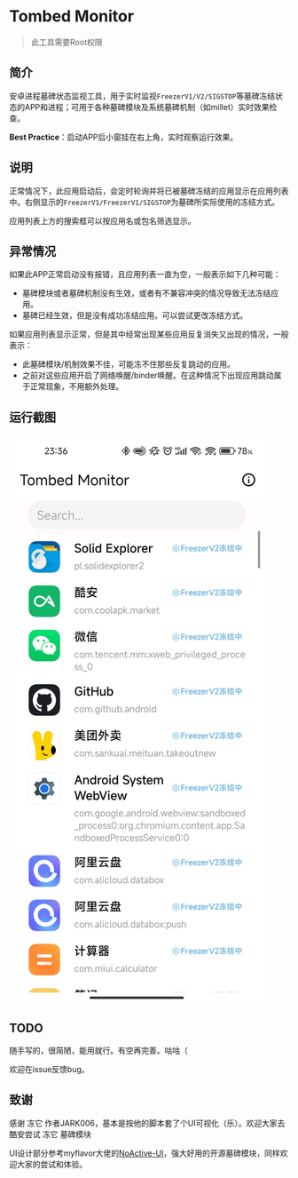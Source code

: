 # Tombed Monitor

> 此工具需要Root权限

## 简介

安卓进程墓碑状态监视工具，用于实时监视`FreezerV1/V2/SIGSTOP`等墓碑冻结状态的APP和进程；可用于各种墓碑模块及系统墓碑机制（如millet）实时效果检查。

**Best Practice**：启动APP后小窗挂在右上角，实时观察运行效果。

## 说明

正常情况下，此应用启动后，会定时轮询并将已被墓碑冻结的应用显示在应用列表中。右侧显示的`FreezerV1/FreezerV1/SIGSTOP`为墓碑所实际使用的冻结方式。

应用列表上方的搜索框可以按应用名或包名筛选显示。

## 异常情况

如果此APP正常启动没有报错，且应用列表一直为空，一般表示如下几种可能：

- 墓碑模块或者墓碑机制没有生效，或者有不兼容冲突的情况导致无法冻结应用。
- 墓碑已经生效，但是没有成功冻结应用。可以尝试更改冻结方式。

如果应用列表显示正常，但是其中经常出现某些应用反复消失又出现的情况，一般表示：

- 此墓碑模块/机制效果不佳，可能冻不住那些反复跳动的应用。
- 之前对这些应用开启了网络唤醒/binder唤醒。在这种情况下出现应用跳动属于正常现象，不用额外处理。

## 运行截图

![](assets/screenshot.jpg)

## TODO

随手写的，很简陋，能用就行。有空再完善。咕咕（

欢迎在issue反馈bug。

## 致谢

感谢 冻它 作者JARK006，基本是按他的脚本套了个UI可视化（乐）。欢迎大家去酷安尝试 冻它 墓碑模块

UI设计部分参考myflavor大佬的[NoActive-UI](https://github.com/myflavor/NoActive-UI)，强大好用的开源墓碑模块，同样欢迎大家的尝试和体验。
